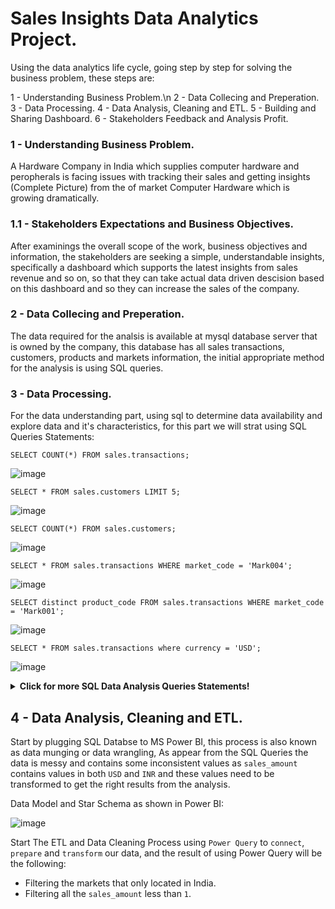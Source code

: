 # Sales Insights Data Analytics Project.

Using the data analytics life cycle, going step by step for solving the business problem, these steps are:

1 - Understanding Business Problem.\n
2 - Data Collecing and Preperation.
3 - Data Processing.
4 - Data Analysis, Cleaning and ETL.
5 - Building and Sharing Dashboard.
6 - Stakeholders Feedback and Analysis Profit.

### 1 - Understanding Business Problem.

A Hardware Company in India which supplies computer hardware and peropherals is facing issues with tracking their sales and getting insights (Complete Picture) from the of market Computer Hardware which is growing dramatically.

### 1.1 - Stakeholders Expectations and Business Objectives.

After examinings the overall scope of the work, business objectives and information, the stakeholders are seeking a simple, understandable insights, specifically a dashboard which supports the latest insights from sales revenue and so on, so that they can take actual data driven descision based on this dashboard and so they can increase the sales of the company.

### 2 - Data Collecing and Preperation.

The data required for the analsis is available at mysql database server that is owned by the company, this database has all sales transactions, customers, products and markets information, the initial appropriate method for the analysis is using SQL queries.

### 3 - Data Processing.

For the data understanding part, using sql to determine data availability and explore data and it's characteristics, for this part we will strat using SQL Queries Statements:

`SELECT COUNT(*) FROM sales.transactions;`

![image](https://user-images.githubusercontent.com/62806731/206692756-d8b0f717-c4fc-4ff9-8809-b2087f58f07b.png)
  
`SELECT * FROM sales.customers LIMIT 5;`
 
![image](https://user-images.githubusercontent.com/62806731/206692840-23163a53-e468-42ec-9e2d-4528060e888a.png)
 
`SELECT COUNT(*) FROM sales.customers;`

![image](https://user-images.githubusercontent.com/62806731/206692926-ffe8b444-74e3-466b-b3e1-fa3c01b7ef33.png)

`SELECT * FROM sales.transactions WHERE market_code = 'Mark004';`

![image](https://user-images.githubusercontent.com/62806731/206693013-b2e2b644-e1b9-4791-80e7-fde53d4b46a1.png)

`SELECT distinct product_code FROM sales.transactions WHERE market_code = 'Mark001';`

![image](https://user-images.githubusercontent.com/62806731/206693101-d5e545c6-8671-41ed-aef4-0891a4295789.png)

`SELECT * FROM sales.transactions where currency = 'USD';`

![image](https://user-images.githubusercontent.com/62806731/206694006-3b33e0c6-90f7-4355-b529-6fc936abf7c9.png)



<details>
  
  <summary> <b> Click for more SQL Data Analysis Queries Statements! </b> </summary>
  
   <br/>
  
`SELECT sales.transactions.*, sales.date.* FROM sales.transactions INNER JOIN sales.date ON sales.transactions.order_date = sales.date.date where sales.date.year = 2020;`

![image](https://user-images.githubusercontent.com/62806731/206700222-69497ba3-dbaf-4a28-a510-ee73c34ee5e2.png)

`SELECT SUM(sales.transactions.sales_amount) FROM sales.transactions INNER JOIN sales.date ON sales.transactions.order_date=sales.date.date where sales.date.year=2020 and sales.transactions.currency="INR\r" or sales.transactions.currency="USD\r";`

![image](https://user-images.githubusercontent.com/62806731/206704761-e2a6740d-3c50-4ad0-8667-1ee00848b631.png)

`SELECT SUM(sales.transactions.sales_amount) FROM sales.transactions INNER JOIN sales.date ON sales.transactions.order_date = sales.date.date WHERE sales.date.year = 2020 AND sales.date.month_name = 'January' and (sales.transactions.currency="INR\r" or sales.transactions.currency="USD\r");`

![image](https://user-images.githubusercontent.com/62806731/206710339-4ddf3a3c-31bc-4e9b-af6c-1c4b89223253.png)

`SELECT SUM(sales.transactions.sales_amount) FROM sales.transactions INNER JOIN sales.date ON sales.transactions.order_date = sales.date.date WHERE sales.date.year = 2020 AND sales.date.month_name = 'January' and (sales.transactions.currency="INR\r" or sales.transactions.currency="USD\r") AND sales.transactions.market_code = 'Mark001';`

![image](https://user-images.githubusercontent.com/62806731/206710697-0c7a25dc-98ec-4438-a0c0-fb22c257cc3b.png)

</details>

## 4 - Data Analysis, Cleaning and ETL.

Start by plugging SQL Databse to MS Power BI, this process is also known as data munging or data wrangling, As appear from the SQL Queries the data is messy and contains some inconsistent values as `sales_amount` contains values in both `USD` and `INR` and these values need to be transformed to get the right results from the analysis.

Data Model and Star Schema as shown in Power BI:

  ![image](https://user-images.githubusercontent.com/62806731/207005022-2eb030e1-d27e-4968-b274-ed687d8b8672.png)

  Start The ETL and Data Cleaning Process using `Power Query` to `connect`, `prepare` and `transform` our data, and the result of using Power Query will be the following:

   * Filtering the markets that only located in India.
   * Filtering all the `sales_amount` less than `1`.



